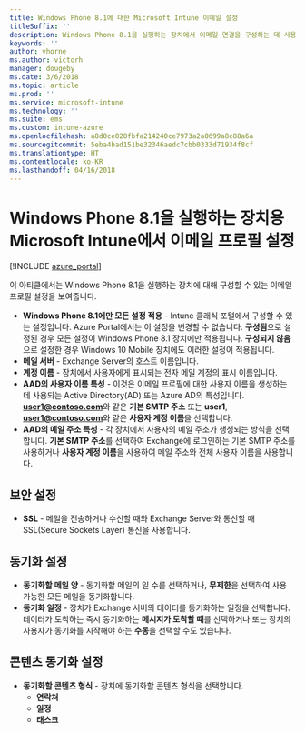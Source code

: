 ```yaml
---
title: Windows Phone 8.1에 대한 Microsoft Intune 이메일 설정
titleSuffix: ''
description: Windows Phone 8.1을 실행하는 장치에서 이메일 연결을 구성하는 데 사용할 수 있는 Intune 설정을 알아봅니다.
keywords: ''
author: vhorne
ms.author: victorh
manager: dougeby
ms.date: 3/6/2018
ms.topic: article
ms.prod: ''
ms.service: microsoft-intune
ms.technology: ''
ms.suite: ems
ms.custom: intune-azure
ms.openlocfilehash: a8d0ce028fbfa214240ce7973a2a0699a8c88a6a
ms.sourcegitcommit: 5eba4bad151be32346aedc7cbb0333d71934f8cf
ms.translationtype: HT
ms.contentlocale: ko-KR
ms.lasthandoff: 04/16/2018
---
```

# <a name="email-profile-settings-in-microsoft-intune-for-devices-running-windows-phone-81"></a>Windows Phone 8.1을 실행하는 장치용 Microsoft Intune에서 이메일 프로필 설정

[!INCLUDE [azure_portal](./includes/azure_portal.md)]

이 아티클에서는 Windows Phone 8.1을 실행하는 장치에 대해 구성할 수 있는 이메일 프로필 설정을 보여줍니다.


- **Windows Phone 8.1에만 모든 설정 적용** - Intune 클래식 포털에서 구성할 수 있는 설정입니다. Azure Portal에서는 이 설정을 변경할 수 없습니다. **구성됨**으로 설정된 경우 모든 설정이 Windows Phone 8.1 장치에만 적용됩니다. **구성되지 않음**으로 설정한 경우 Windows 10 Mobile 장치에도 이러한 설정이 적용됩니다.
- **메일 서버** - Exchange Server의 호스트 이름입니다.
- **계정 이름** - 장치에서 사용자에게 표시되는 전자 메일 계정의 표시 이름입니다.
- **AAD의 사용자 이름 특성** - 이것은 이메일 프로필에 대한 사용자 이름을 생성하는 데 사용되는 Active Directory(AD) 또는 Azure AD의 특성입니다. **user1@contoso.com**와 같은 **기본 SMTP 주소** 또는 **user1**, **user1@contoso.com**와 같은 **사용자 계정 이름**을 선택합니다.
- **AAD의 메일 주소 특성** - 각 장치에서 사용자의 메일 주소가 생성되는 방식을 선택합니다. **기본 SMTP 주소**를 선택하여 Exchange에 로그인하는 기본 SMTP 주소를 사용하거나 **사용자 계정 이름**을 사용하여 메일 주소와 전체 사용자 이름을 사용합니다.


## <a name="security-settings"></a>보안 설정

- **SSL** - 메일을 전송하거나 수신할 때와 Exchange Server와 통신할 때 SSL(Secure Sockets Layer) 통신을 사용합니다.



## <a name="synchronization-settings"></a>동기화 설정

- **동기화할 메일 양** - 동기화할 메일의 일 수를 선택하거나, **무제한**을 선택하여 사용 가능한 모든 메일을 동기화합니다.
- **동기화 일정** - 장치가 Exchange 서버의 데이터를 동기화하는 일정을 선택합니다. 데이터가 도착하는 즉시 동기화하는 **메시지가 도착할 때**를 선택하거나 또는 장치의 사용자가 동기화를 시작해야 하는 **수동**을 선택할 수도 있습니다.

## <a name="content-sync-settings"></a>콘텐츠 동기화 설정

- **동기화할 콘텐츠 형식** - 장치에 동기화할 콘텐츠 형식을 선택합니다.
    - **연락처**
    - **일정**
    - **태스크**
